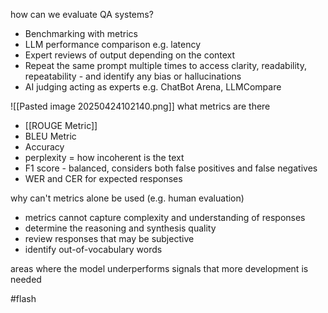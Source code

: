 how can we evaluate QA systems?
- Benchmarking with metrics 
- LLM performance comparison e.g. latency
- Expert reviews of output depending on the context
- Repeat the same prompt multiple times to access clarity, readability, repeatability - and identify any bias or hallucinations
- AI judging acting as experts e.g. ChatBot Arena, LLMCompare

![[Pasted image 20250424102140.png]]
what metrics are there 
- [[ROUGE Metric]]
- BLEU Metric
- Accuracy 
- perplexity = how incoherent is the text 
- F1 score - balanced, considers both false positives and false negatives
- WER and CER for expected responses

why can't metrics alone be used (e.g. human evaluation)
- metrics cannot capture complexity and understanding of responses 
- determine the reasoning and synthesis quality 
- review responses that may be subjective
- identify out-of-vocabulary words 

areas where the model underperforms signals that more development is needed

#flash 